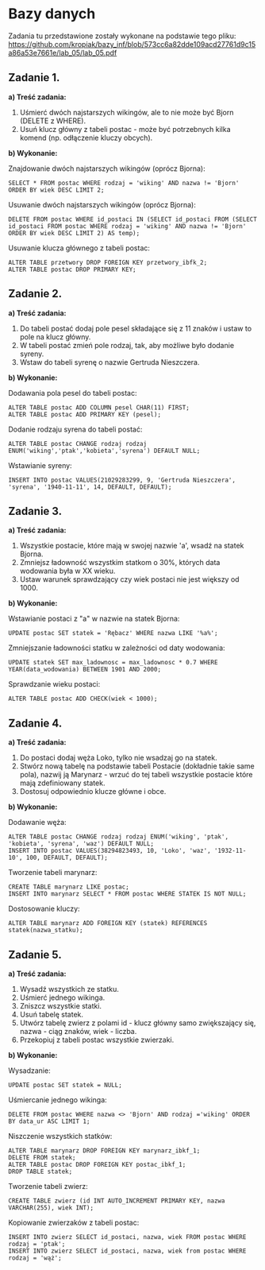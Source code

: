 # Bazy danych
Zadania tu przedstawione zostały wykonane na podstawie tego pliku: 
https://github.com/kropiak/bazy_inf/blob/573cc6a82dde109acd27761d9c15a86a53e7661e/lab_05/lab_05.pdf

##  Zadanie 1.
**a) Treść zadania:**

1. Uśmierć dwóch najstarszych wikingów, ale to nie może być Bjorn (DELETE z WHERE).
2. Usuń klucz główny z tabeli postac - może być potrzebnych kilka komend (np. odłączenie kluczy
obcych).

**b) Wykonanie:**

Znajdowanie dwóch najstarszych wikingów (oprócz Bjorna):
~~~mysql
SELECT * FROM postac WHERE rodzaj = 'wiking' AND nazwa != 'Bjorn' ORDER BY wiek DESC LIMIT 2;
~~~
Usuwanie dwóch najstarszych wikingów (oprócz Bjorna):
~~~mysql
DELETE FROM postac WHERE id_postaci IN (SELECT id_postaci FROM (SELECT id_postaci FROM postac WHERE rodzaj = 'wiking' AND nazwa != 'Bjorn' ORDER BY wiek DESC LIMIT 2) AS temp);
~~~
Usuwanie klucza głównego z tabeli postac:
~~~mysql
ALTER TABLE przetwory DROP FOREIGN KEY przetwory_ibfk_2;
ALTER TABLE postac DROP PRIMARY KEY;
~~~
## Zadanie 2.
**a) Treść zadania:**

1. Do tabeli postać dodaj pole pesel składające się z 11 znaków i ustaw to pole na klucz główny.
2. W tabeli postać zmień pole rodzaj, tak, aby możliwe było dodanie syreny.
3. Wstaw do tabeli syrenę o nazwie Gertruda Nieszczera.

**b) Wykonanie:**

Dodawania pola pesel do tabeli postac:
~~~mysql
ALTER TABLE postac ADD COLUMN pesel CHAR(11) FIRST;
ALTER TABLE postac ADD PRIMARY KEY (pesel);
~~~
Dodanie rodzaju syrena do tabeli postać:
~~~mysql
ALTER TABLE postac CHANGE rodzaj rodzaj ENUM('wiking','ptak','kobieta','syrena') DEFAULT NULL;
~~~
Wstawianie syreny:
~~~mysql
INSERT INTO postac VALUES(21029283299, 9, 'Gertruda Nieszczera', 'syrena', '1940-11-11', 14, DEFAULT, DEFAULT);
~~~

## Zadanie 3.
**a) Treść zadania:**

1. Wszystkie postacie, które mają w swojej nazwie 'a', wsadź na statek Bjorna.
2. Zmniejsz ładowność wszystkim statkom o 30%, których data wodowania była w XX wieku.
3. Ustaw warunek sprawdzający czy wiek postaci nie jest większy od 1000.

**b) Wykonanie:**

Wstawianie postaci z "a" w nazwie na statek Bjorna:
~~~mysql
UPDATE postac SET statek = 'Rębacz' WHERE nazwa LIKE '%a%';
~~~
Zmniejszanie ładowności statku w zależności od daty wodowania:
~~~mysql
UPDATE statek SET max_ladownosc = max_ladownosc * 0.7 WHERE YEAR(data_wodowania) BETWEEN 1901 AND 2000;
~~~
Sprawdzanie wieku postaci:
~~~mysql
ALTER TABLE postac ADD CHECK(wiek < 1000);
~~~

## Zadanie 4.
**a) Treść zadania:**

1. Do postaci dodaj węża Loko, tylko nie wsadzaj go na statek.
2. Stwórz nową tabelę na podstawie tabeli Postacie (dokładnie takie same pola), nazwij ją Marynarz -
wrzuć do tej tabeli wszystkie postacie które mają zdefiniowany statek.
3. Dostosuj odpowiednio klucze główne i obce.

**b) Wykonanie:**

Dodawanie węża:
~~~mysql
ALTER TABLE postac CHANGE rodzaj rodzaj ENUM('wiking', 'ptak', 'kobieta', 'syrena', 'waz') DEFAULT NULL;
INSERT INTO postac VALUES(38294823493, 10, 'Loko', 'waz', '1932-11-10', 100, DEFAULT, DEFAULT);
~~~
Tworzenie tabeli marynarz:
~~~mysql
CREATE TABLE marynarz LIKE postac;
INSERT INTO marynarz SELECT * FROM postac WHERE STATEK IS NOT NULL;
~~~
Dostosowanie kluczy:
~~~mysql
ALTER TABLE marynarz ADD FOREIGN KEY (statek) REFERENCES statek(nazwa_statku);
~~~

## Zadanie 5.

**a) Treść zadania:**

1. Wysadź wszystkich ze statku.
2. Uśmierć jednego wikinga.
3. Zniszcz wszystkie statki.
4. Usuń tabelę statek.
5. Utwórz tabelę zwierz z polami id - klucz główny samo zwiększający się, nazwa - ciąg znaków, wiek -
liczba.
6. Przekopiuj z tabeli postac wszystkie zwierzaki.

**b) Wykonanie:**

Wysadzanie:
~~~mysql
UPDATE postac SET statek = NULL;
~~~
Uśmiercanie jednego wikinga:
~~~mysql
DELETE FROM postac WHERE nazwa <> 'Bjorn' AND rodzaj ='wiking' ORDER BY data_ur ASC LIMIT 1;
~~~
Niszczenie wszystkich statków:
~~~mysql
ALTER TABLE marynarz DROP FOREIGN KEY marynarz_ibkf_1;
DELETE FROM statek;
ALTER TABLE postac DROP FOREIGN KEY postac_ibkf_1;
DROP TABLE statek;
~~~~
Tworzenie tabeli zwierz:
~~~mysql
CREATE TABLE zwierz (id INT AUTO_INCREMENT PRIMARY KEY, nazwa VARCHAR(255), wiek INT);
~~~
Kopiowanie zwierzaków z tabeli postac:
~~~mysql
INSERT INTO zwierz SELECT id_postaci, nazwa, wiek FROM postac WHERE rodzaj = 'ptak';
INSERT INTO zwierz SELECT id_postaci, nazwa, wiek from postac WHERE rodzaj = 'wąż';
~~~
